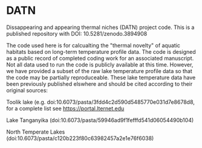 # DATN

Dissappearing and appearing thermal niches (DATN) project code. This is a published repository with DOI: 10.5281/zenodo.3894908

The code used here is for calcualting the "thermal novelty" of aquatic habitats based on long-term temperature profile data. The code is designed as a public record of completed coding work for an associated manuscript. Not all data used to run the code is publicly available at this time. However, we have provided a subset of the raw lake temperature profile data so that the code may be partially reproduceable. These lake temperature data have been previously published elswhere and should be cited according to their original sources:

Toolik lake (e.g. doi:10.6073/pasta/3fdd4c2d590d5485770e031d7e8678d8, for a complete list see https://portal.lternet.edu

Lake Tanganyika (doi:10.6073/pasta/59946ad9f1fefffd541d06054490b104)

North Temperate Lakes (doi:10.6073/pasta/c120b223f80c63982457a2e1e76f6038)
